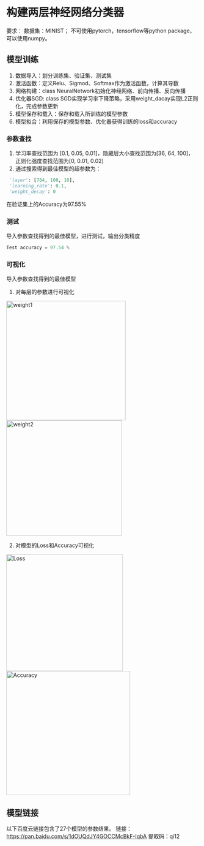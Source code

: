 # 构建两层神经网络分类器

要求：
数据集：MINIST；
不可使用pytorch，tensorflow等python package，可以使用numpy。

## 模型训练

1. 数据导入：划分训练集、验证集、测试集
2. 激活函数：定义Relu、Sigmod、Softmax作为激活函数，计算其导数
3. 网络构建：class NeuralNetwork初始化神经网络、前向传播、反向传播
4. 优化器SGD: class SGD实现学习率下降策略，采用weight_dacay实现L2正则化，完成参数更新
5. 模型保存和载入：保存和载入所训练的模型参数
6. 模型拟合：利用保存的模型参数、优化器获得训练的loss和accuracy

### 参数查找

1. 学习率查找范围为 [0.1, 0.05, 0.01]，隐藏层大小查找范围为[36, 64, 100]，正则化强度查找范围为[0, 0.01, 0.02]
2. 通过搜索得到最佳模型的超参数为：

```python
 'layer': [784, 100, 10],
 'learning_rate': 0.1,
 'weight_decay': 0
```
在验证集上的Accuracy为97.55%

### 测试

导入参数查找得到的最佳模型，进行测试，输出分类精度

```python
Test accuracy = 97.54 %
```

### 可视化

导入参数查找得到的最佳模型

1. 对每层的参数进行可视化
<img width="312" alt="weight1" src="https://user-images.githubusercontent.com/38133106/162612539-39d10f07-a161-4721-9cf8-9dae396e0a4a.png">
<img width="302" alt="weight2" src="https://user-images.githubusercontent.com/38133106/162612543-6265e8d1-c95d-4106-9b9a-3f1163365ab2.png">

2. 对模型的Loss和Accuracy可视化
<img width="305" alt="Loss" src="https://user-images.githubusercontent.com/38133106/162612549-47464eee-d329-43d6-b69d-c6276d49a40c.png">

<img width="324" alt="Accuracy" src="https://user-images.githubusercontent.com/38133106/162612547-f95720bf-64b8-4ace-88ad-7c64d245e58b.png">


 ## 模型链接
 
以下百度云链接包含了27个模型的参数结果。
链接：https://pan.baidu.com/s/1dOUQdJY4GOCCMcBkF-IqbA 
提取码：qi12
